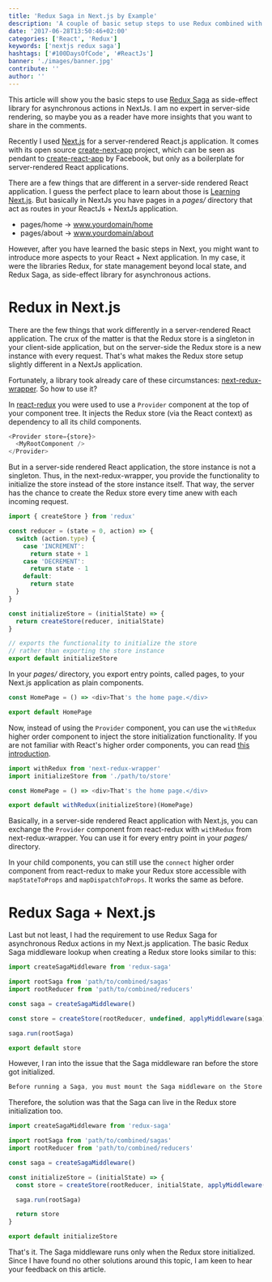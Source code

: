 ```yaml
---
title: 'Redux Saga in Next.js by Example'
description: 'A couple of basic setup steps to use Redux combined with Redux Saga in Next.js. Whereas Next.js enables you to build server-side rendered React applications, Redux and Redux Saga make sure to handle your state not only on the client-side, but also on the server-side. The sagas are used for asynchronous actions and side-effects ...'
date: '2017-06-28T13:50:46+02:00'
categories: ['React', 'Redux']
keywords: ['nextjs redux saga']
hashtags: ['#100DaysOfCode', '#ReactJs']
banner: './images/banner.jpg'
contribute: ''
author: ''
---
```


<Sponsorship />

This article will show you the basic steps to use [Redux Saga](https://github.com/redux-saga/redux-saga) as side-effect library for asynchronous actions in NextJs. I am no expert in server-side rendering, so maybe you as a reader have more insights that you want to share in the comments.

Recently I used [Next.js](https://github.com/zeit/next.js/) for a server-rendered React.js application. It comes with its open source [create-next-app](https://open.segment.com/create-next-app) project, which can be seen as pendant to [create-react-app](https://github.com/facebookincubator/create-react-app) by Facebook, but only as a boilerplate for server-rendered React applications.

There are a few things that are different in a server-side rendered React application. I guess the perfect place to learn about those is [Learning Next.js](https://learnnextjs.com/). But basically in NextJs you have pages in a _pages/_ directory that act as routes in your ReactJs + NextJs application.

- pages/home -> www.yourdomain/home
- pages/about -> www.yourdomain/about

However, after you have learned the basic steps in Next, you might want to introduce more aspects to your React + Next application. In my case, it were the libraries Redux, for state management beyond local state, and Redux Saga, as side-effect library for asynchronous actions.

# Redux in Next.js

There are the few things that work differently in a server-rendered React application. The crux of the matter is that the Redux store is a singleton in your client-side application, but on the server-side the Redux store is a new instance with every request. That's what makes the Redux store setup slightly different in a NextJs application.

Fortunately, a library took already care of these circumstances: [next-redux-wrapper](https://github.com/kirill-konshin/next-redux-wrapper). So how to use it?

In [react-redux](https://github.com/reactjs/react-redux) you were used to use a `Provider` component at the top of your component tree. It injects the Redux store (via the React context) as dependency to all its child components.

```javascript
<Provider store={store}>
  <MyRootComponent />
</Provider>
```

But in a server-side rendered React application, the store instance is not a singleton. Thus, in the next-redux-wrapper, you provide the functionality to initialize the store instead of the store instance itself. That way, the server has the chance to create the Redux store every time anew with each incoming request.

```javascript
import { createStore } from 'redux'

const reducer = (state = 0, action) => {
  switch (action.type) {
    case 'INCREMENT':
      return state + 1
    case 'DECREMENT':
      return state - 1
    default:
      return state
  }
}

const initializeStore = (initialState) => {
  return createStore(reducer, initialState)
}

// exports the functionality to initialize the store
// rather than exporting the store instance
export default initializeStore
```

In your _pages/_ directory, you export entry points, called pages, to your Next.js application as plain components.

```javascript
const HomePage = () => <div>That's the home page.</div>

export default HomePage
```

Now, instead of using the `Provider` component, you can use the `withRedux` higher order component to inject the store initialization functionality. If you are not familiar with React's higher order components, you can read [this introduction](/react-higher-order-components/).

```javascript
import withRedux from 'next-redux-wrapper'
import initializeStore from './path/to/store'

const HomePage = () => <div>That's the home page.</div>

export default withRedux(initializeStore)(HomePage)
```

Basically, in a server-side rendered React application with Next.js, you can exchange the `Provider` component from react-redux with `withRedux` from next-redux-wrapper. You can use it for every entry point in your _pages/_ directory.

In your child components, you can still use the `connect` higher order component from react-redux to make your Redux store accessible with `mapStateToProps` and `mapDispatchToProps`. It works the same as before.

# Redux Saga + Next.js

Last but not least, I had the requirement to use Redux Saga for asynchronous Redux actions in my Next.js application. The basic Redux Saga middleware lookup when creating a Redux store looks similar to this:

```javascript
import createSagaMiddleware from 'redux-saga'

import rootSaga from 'path/to/combined/sagas'
import rootReducer from 'path/to/combined/reducers'

const saga = createSagaMiddleware()

const store = createStore(rootReducer, undefined, applyMiddleware(saga))

saga.run(rootSaga)

export default store
```

However, I ran into the issue that the Saga middleware ran before the store got initialized.

```javascript
Before running a Saga, you must mount the Saga middleware on the Store using applyMiddleware
```

Therefore, the solution was that the Saga can live in the Redux store initialization too.

```javascript
import createSagaMiddleware from 'redux-saga'

import rootSaga from 'path/to/combined/sagas'
import rootReducer from 'path/to/combined/reducers'

const saga = createSagaMiddleware()

const initializeStore = (initialState) => {
  const store = createStore(rootReducer, initialState, applyMiddleware(saga))

  saga.run(rootSaga)

  return store
}

export default initializeStore
```

That's it. The Saga middleware runs only when the Redux store initialized. Since I have found no other solutions around this topic, I am keen to hear your feedback on this article.
